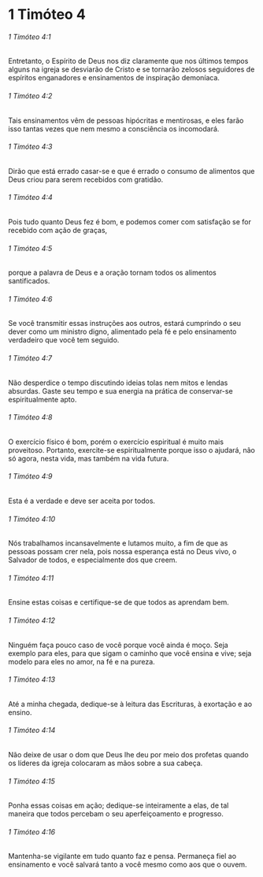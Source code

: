 # 1 Timóteo 4

###### 1 Timóteo 4:1

Entretanto, o Espírito de Deus nos diz claramente que nos últimos tempos alguns na igreja se desviarão de Cristo e se tornarão zelosos seguidores de espíritos enganadores e ensinamentos de inspiração demoníaca.

###### 1 Timóteo 4:2

Tais ensinamentos vêm de pessoas hipócritas e mentirosas, e eles farão isso tantas vezes que nem mesmo a consciência os incomodará.

###### 1 Timóteo 4:3

Dirão que está errado casar-se e que é errado o consumo de alimentos que Deus criou para serem recebidos com gratidão.

###### 1 Timóteo 4:4

Pois tudo quanto Deus fez é bom, e podemos comer com satisfação se for recebido com ação de graças,

###### 1 Timóteo 4:5

porque a palavra de Deus e a oração tornam todos os alimentos santificados.

###### 1 Timóteo 4:6

Se você transmitir essas instruções aos outros, estará cumprindo o seu dever como um ministro digno, alimentado pela fé e pelo ensinamento verdadeiro que você tem seguido.

###### 1 Timóteo 4:7

Não desperdice o tempo discutindo ideias tolas nem mitos e lendas absurdas. Gaste seu tempo e sua energia na prática de conservar-se espiritualmente apto.

###### 1 Timóteo 4:8

O exercício físico é bom, porém o exercício espiritual é muito mais proveitoso. Portanto, exercite-se espiritualmente porque isso o ajudará, não só agora, nesta vida, mas também na vida futura.

###### 1 Timóteo 4:9

Esta é a verdade e deve ser aceita por todos.

###### 1 Timóteo 4:10

Nós trabalhamos incansavelmente e lutamos muito, a fim de que as pessoas possam crer nela, pois nossa esperança está no Deus vivo, o Salvador de todos, e especialmente dos que creem.

###### 1 Timóteo 4:11

Ensine estas coisas e certifique-se de que todos as aprendam bem.

###### 1 Timóteo 4:12

Ninguém faça pouco caso de você porque você ainda é moço. Seja exemplo para eles, para que sigam o caminho que você ensina e vive; seja modelo para eles no amor, na fé e na pureza.

###### 1 Timóteo 4:13

Até a minha chegada, dedique-se à leitura das Escrituras, à exortação e ao ensino.

###### 1 Timóteo 4:14

Não deixe de usar o dom que Deus lhe deu por meio dos profetas quando os líderes da igreja colocaram as mãos sobre a sua cabeça.

###### 1 Timóteo 4:15

Ponha essas coisas em ação; dedique-se inteiramente a elas, de tal maneira que todos percebam o seu aperfeiçoamento e progresso.

###### 1 Timóteo 4:16

Mantenha-se vigilante em tudo quanto faz e pensa. Permaneça fiel ao ensinamento e você salvará tanto a você mesmo como aos que o ouvem.

